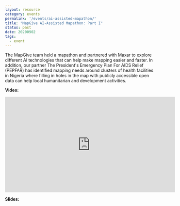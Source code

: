 ```yaml
---
layout: resource
category: events
permalink: '/events/ai-assisted-mapathon/'
title: "MapGive AI-Assisted Mapathon: Part I"
status: past
date: 20200902
tags:
  - event
---
```


The MapGive team held a mapathon and partnered with Maxar to explore different AI technologies that can help make mapping easier and faster. In addition, our partner The President's Emergency Plan For AIDS Relief (PEPFAR) has identified mapping needs around clusters of health facilities in Nigeria where filling in holes in the map with publicly accessible open data can help local humanitarian and development activities. 

<strong>Video:</strong>
<iframe width="560" height="315" src="https://www.youtube.com/embed/IP1F5XYwAUA" frameborder="0" allow="accelerometer; autoplay; encrypted-media; gyroscope; picture-in-picture" allowfullscreen></iframe>

<br>

<strong>Slides:</strong>
<script async class="speakerdeck-embed" data-id="1a5eb7a0ecf9485a953c40ca7e964aae" data-ratio="1.33333333333333" src="//speakerdeck.com/assets/embed.js"></script>


